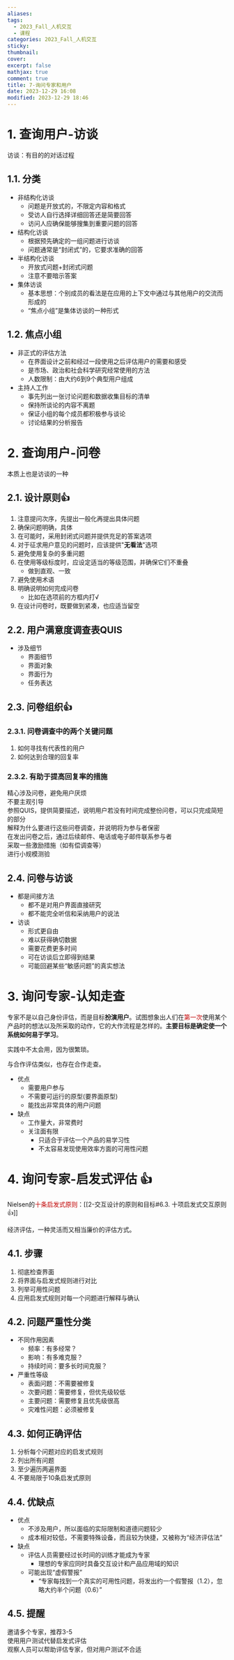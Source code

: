 ```yaml
---
aliases: 
tags:
  - 2023_Fall_人机交互
  - 课程
categories: 2023_Fall_人机交互
sticky:
thumbnail:
cover: 
excerpt: false
mathjax: true
comment: true
title: 7-询问专家和用户
date: 2023-12-29 16:08
modified: 2023-12-29 18:46
---
```


# 1. 查询用户-访谈

访谈：有目的的对话过程

## 1.1. 分类

- 非结构化访谈
	- 问题是开放式的，不限定内容和格式
	- 受访人自行选择详细回答还是简要回答
	- 访问人应确保能够搜集到重要问题的回答
- 结构化访谈
	- 根据预先确定的一组问题进行访谈
	- 问题通常是“封闭式”的，它要求准确的回答
- 半结构化访谈
	- 开放式问题+封闭式问题
	- 注意不要暗示答案
- 集体访谈
	- 基本思想：个别成员的看法是在应用的上下文中通过与其他用户的交流而形成的
	- “焦点小组”是集体访谈的一种形式

## 1.2. 焦点小组

- 非正式的评估方法
	- 在界面设计之前和经过一段使用之后评估用户的需要和感受
	- 是市场、政治和社会科学研究经常使用的方法
	- 人数限制：由大约6到9个典型用户组成
- 主持人工作
	- 事先列出一张讨论问题和数据收集目标的清单
	- 保持所谈论的内容不离题
	- 保证小组的每个成员都积极参与谈论
	- 讨论结果的分析报告

# 2. 查询用户-问卷

本质上也是访谈的一种

## 2.1. 设计原则👍

1. 注意提问次序，先提出一般化再提出具体问题
2. 确保问题明确，具体
3. 在可能时，采用封闭式问题并提供充足的答案选项
4. 对于征求用户意见的问题时，应该提供"**无看法**"选项
5. 避免使用复杂的多重问题
6. 在使用等级标度时，应设定适当的等级范围，并确保它们不重叠
	- 做到直观、一致
7. 避免使用术语
8. 明确说明如何完成问卷
	- 比如在选项前的方框内打√
9. 在设计问卷时，既要做到紧凑，也应适当留空

## 2.2. 用户满意度调查表QUIS

- 涉及细节
	- 界面细节
	- 界面对象
	- 界面行为
	- 任务表达

## 2.3. 问卷组织👍

### 2.3.1. 问卷调查中的两个关键问题

1. 如何寻找有代表性的用户
2. 如何达到合理的回复率

### 2.3.2. 有助于提高回复率的措施

精心涉及问卷，避免用户厌烦  
不要主观引导  
参照QUIS，提供简要描述，说明用户若没有时间完成整份问卷，可以只完成简短的部分  
解释为什么要进行这些问卷调查，并说明将为参与者保密  
在发出问卷之后，通过后续邮件、电话或电子邮件联系参与者  
采取一些激励措施（如有偿调查等）  
进行小规模测验

## 2.4. 问卷与访谈

- 都是间接方法
	- 都不是对用户界面直接研究
	- 都不能完全听信和采纳用户的说法
- 访谈
	- 形式更自由
	- 难以获得确切数据
	- 需要花费更多时间
	- 可在访谈后立即得到结果
	- 可能回避某些“敏感问题”的真实想法

# 3. 询问专家-认知走查

专家不是以自己身份评估，而是目标**扮演用户**。试图想象出人们在<font color="#c00000">第一次</font>使用某个产品时的想法以及所采取的动作，它的大作流程是怎样的。**主要目标是确定使一个系统如何易于学习**。

实践中不太会用，因为很繁琐。

与合作评估类似，也存在合作走查。

- 优点
	- 需要用户参与
	- 不需要可运行的原型(要界面原型)
	- 能找出非常具体的用户问题
- 缺点
	- 工作量大，非常费时
	- 关注面有限
		- 只适合于评估一个产品的易学习性
		- 不太容易发现使用效率方面的可用性问题

# 4. 询问专家-启发式评估 👍

Nielsen的<font color="#c00000">十条启发式原则</font>：[[2-交互设计的原则和目标#6.3. 十项启发式交互原则👍]]

经济评估，一种灵活而又相当廉价的评估方式。

## 4.1. 步骤

1. 彻底检查界面
2. 将界面与启发式规则进行对比
3. 列举可用性问题
4. 应用启发式规则对每一个问题进行解释与确认

## 4.2. 问题严重性分类

- 不同作用因素
	- 频率：有多经常？
	- 影响：有多难克服？
	- 持续时间：要多长时间克服？
- 严重性等级
	- 表面问题：不需要被修复
	- 次要问题：需要修复，但优先级较低
	- 主要问题：需要修复且优先级很高
	- 灾难性问题：必须被修复

## 4.3. 如何正确评估

1. 分析每个问题对应的启发式规则
2. 列出所有问题
3. 至少遍历两遍界面
4. 不要局限于10条启发式原则

## 4.4. 优缺点

- 优点
	- 不涉及用户，所以面临的实际限制和道德问题较少
	- 成本相对较低，不需要特殊设备，而且较为快捷，又被称为“经济评估法”
- 缺点
	- 评估人员需要经过长时间的训练才能成为专家
		- 理想的专家应同时具备交互设计和产品应用域的知识
	- 可能出现“虚假警报”
		 - “专家每找到一个真实的可用性问题，将发出约一个假警报（1.2），忽略大约半个问题（0.6）”

## 4.5. 提醒

邀请多个专家，推荐3-5  
使用用户测试代替启发式评估  
观察人员可以帮助评估专家，但对用户测试不合适